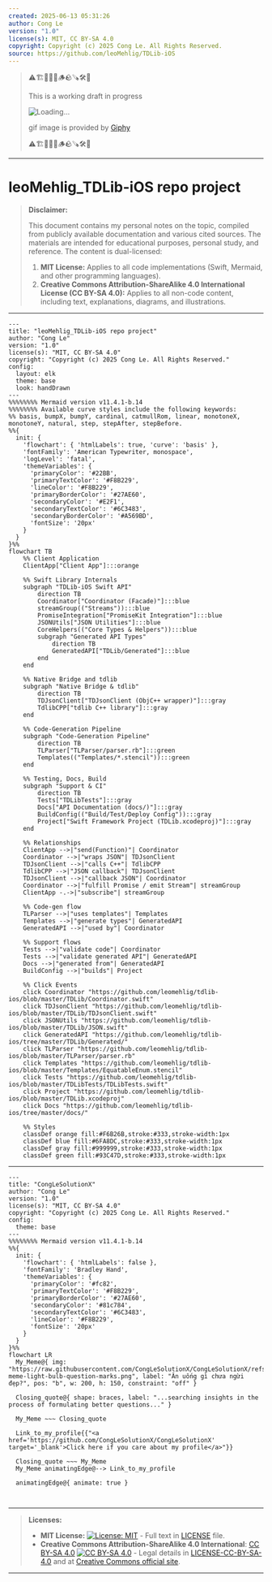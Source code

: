 ```yaml
---
created: 2025-06-13 05:31:26
author: Cong Le
version: "1.0"
license(s): MIT, CC BY-SA 4.0
copyright: Copyright (c) 2025 Cong Le. All Rights Reserved.
source: https://github.com/leoMehlig/TDLib-iOS
---
```



> ⚠️🏗️🚧🦺🧱🪵🪨🪚🛠️👷
> 
> This is a working draft in progress
> 
> ![Loading...](https://media3.giphy.com/media/v1.Y2lkPTc5MGI3NjExYzhqem5ubDk3ejJkdGN4MjdvM3RiOWtwcm10amx5MnZneGlscWlqYiZlcD12MV9pbnRlcm5hbF9naWZfYnlfaWQmY3Q9Zw/7ihdqCWmJnDr2/giphy.gif)
>
> gif image is provided by [Giphy](https://giphy.com)
> 
> ⚠️🏗️🚧🦺🧱🪵🪨🪚🛠️👷


----




# leoMehlig_TDLib-iOS repo project
> **Disclaimer:**
>
> This document contains my personal notes on the topic,
> compiled from publicly available documentation and various cited sources.
> The materials are intended for educational purposes, personal study, and reference.
> The content is dual-licensed:
> 1. **MIT License:** Applies to all code implementations (Swift, Mermaid, and other programming languages).
> 2. **Creative Commons Attribution-ShareAlike 4.0 International License (CC BY-SA 4.0):** Applies to all non-code content, including text, explanations, diagrams, and illustrations.
---


```mermaid
---
title: "leoMehlig_TDLib-iOS repo project"
author: "Cong Le"
version: "1.0"
license(s): "MIT, CC BY-SA 4.0"
copyright: "Copyright (c) 2025 Cong Le. All Rights Reserved."
config:
  layout: elk
  theme: base
  look: handDrawn
---
%%%%%%%% Mermaid version v11.4.1-b.14
%%%%%%%% Available curve styles include the following keywords:
%% basis, bumpX, bumpY, cardinal, catmullRom, linear, monotoneX, monotoneY, natural, step, stepAfter, stepBefore.
%%{
  init: {
    'flowchart': { 'htmlLabels': true, 'curve': 'basis' },
    'fontFamily': 'American Typewriter, monospace',
    'logLevel': 'fatal',
    'themeVariables': {
      'primaryColor': '#22BB',
      'primaryTextColor': '#F8B229',
      'lineColor': '#F8B229',
      'primaryBorderColor': '#27AE60',
      'secondaryColor': '#E2F1',
      'secondaryTextColor': '#6C3483',
      'secondaryBorderColor': '#A569BD',
      'fontSize': '20px'
    }
  }
}%%
flowchart TB
    %% Client Application
    ClientApp["Client App"]:::orange

    %% Swift Library Internals
    subgraph "TDLib-iOS Swift API"
        direction TB
        Coordinator["Coordinator (Facade)"]:::blue
        streamGroup(("Streams")):::blue
        PromiseIntegration["PromiseKit Integration"]:::blue
        JSONUtils["JSON Utilities"]:::blue
        CoreHelpers(("Core Types & Helpers")):::blue
        subgraph "Generated API Types"
            direction TB
            GeneratedAPI["TDLib/Generated"]:::blue
        end
    end

    %% Native Bridge and tdlib
    subgraph "Native Bridge & tdlib"
        direction TB
        TDJsonClient["TDJsonClient (ObjC++ wrapper)"]:::gray
        TdlibCPP["tdlib C++ library"]:::gray
    end

    %% Code-Generation Pipeline
    subgraph "Code-Generation Pipeline"
        direction TB
        TLParser["TLParser/parser.rb"]:::green
        Templates(("Templates/*.stencil")):::green
    end

    %% Testing, Docs, Build
    subgraph "Support & CI"
        direction TB
        Tests["TDLibTests"]:::gray
        Docs["API Documentation (docs/)"]:::gray
        BuildConfig(("Build/Test/Deploy Config")):::gray
        Project["Swift Framework Project (TDLib.xcodeproj)"]:::gray
    end

    %% Relationships
    ClientApp -->|"send(Function)"| Coordinator
    Coordinator -->|"wraps JSON"| TDJsonClient
    TDJsonClient -->|"calls C++"| TdlibCPP
    TdlibCPP -->|"JSON callback"| TDJsonClient
    TDJsonClient -->|"callback JSON"| Coordinator
    Coordinator -->|"fulfill Promise / emit Stream"| streamGroup
    ClientApp -.->|"subscribe"| streamGroup

    %% Code-gen flow
    TLParser -->|"uses templates"| Templates
    Templates -->|"generate types"| GeneratedAPI
    GeneratedAPI -->|"used by"| Coordinator

    %% Support flows
    Tests -->|"validate code"| Coordinator
    Tests -->|"validate generated API"| GeneratedAPI
    Docs -->|"generated from"| GeneratedAPI
    BuildConfig -->|"builds"| Project

    %% Click Events
    click Coordinator "https://github.com/leomehlig/tdlib-ios/blob/master/TDLib/Coordinator.swift"
    click TDJsonClient "https://github.com/leomehlig/tdlib-ios/blob/master/TDLib/TDJsonClient.swift"
    click JSONUtils "https://github.com/leomehlig/tdlib-ios/blob/master/TDLib/JSON.swift"
    click GeneratedAPI "https://github.com/leomehlig/tdlib-ios/tree/master/TDLib/Generated/"
    click TLParser "https://github.com/leomehlig/tdlib-ios/blob/master/TLParser/parser.rb"
    click Templates "https://github.com/leomehlig/tdlib-ios/blob/master/Templates/EquatableEnum.stencil"
    click Tests "https://github.com/leomehlig/tdlib-ios/blob/master/TDLibTests/TDLibTests.swift"
    click Project "https://github.com/leomehlig/tdlib-ios/blob/master/TDLib.xcodeproj"
    click Docs "https://github.com/leomehlig/tdlib-ios/tree/master/docs/"

    %% Styles
    classDef orange fill:#F6B26B,stroke:#333,stroke-width:1px
    classDef blue fill:#6FA8DC,stroke:#333,stroke-width:1px
    classDef gray fill:#999999,stroke:#333,stroke-width:1px
    classDef green fill:#93C47D,stroke:#333,stroke-width:1px
```

-----


<!-- 
```mermaid
%% Current Mermaid version
info
```  -->


```mermaid
---
title: "CongLeSolutionX"
author: "Cong Le"
version: "1.0"
license(s): "MIT, CC BY-SA 4.0"
copyright: "Copyright (c) 2025 Cong Le. All Rights Reserved."
config:
  theme: base
---
%%%%%%%% Mermaid version v11.4.1-b.14
%%{
  init: {
    'flowchart': { 'htmlLabels': false },
    'fontFamily': 'Bradley Hand',
    'themeVariables': {
      'primaryColor': '#fc82',
      'primaryTextColor': '#F8B229',
      'primaryBorderColor': '#27AE60',
      'secondaryColor': '#81c784',
      'secondaryTextColor': '#6C3483',
      'lineColor': '#F8B229',
      'fontSize': '20px'
    }
  }
}%%
flowchart LR
  My_Meme@{ img: "https://raw.githubusercontent.com/CongLeSolutionX/CongLeSolutionX/refs/heads/main/assets/images/My-meme-light-bulb-question-marks.png", label: "Ăn uống gì chưa ngừi đẹp?", pos: "b", w: 200, h: 150, constraint: "off" }

  Closing_quote@{ shape: braces, label: "...searching insights in the process of formulating better questions..." }
    
  My_Meme ~~~ Closing_quote
    
  Link_to_my_profile{{"<a href='https://github.com/CongLeSolutionX/CongLeSolutionX' target='_blank'>Click here if you care about my profile</a>"}}

  Closing_quote ~~~ My_Meme
  My_Meme animatingEdge@--> Link_to_my_profile
  
  animatingEdge@{ animate: true }



```

---
>**Licenses:**
>
>- **MIT License:**  [![License: MIT](https://img.shields.io/badge/License-MIT-yellow.svg)](LICENSE) - Full text in [LICENSE](LICENSE) file.
>- **Creative Commons Attribution-ShareAlike 4.0 International**: [CC BY-SA 4.0](https://creativecommons.org/licenses/by-sa/4.0/) [![CC BY-SA 4.0](https://licensebuttons.net/l/by-sa/4.0/88x31.png)](https://creativecommons.org/licenses/by-sa/4.0/) - Legal details in [LICENSE-CC-BY-SA-4.0](THE_PAST/LICENSE-CC-BY-SA-4.0) and at [Creative Commons official site](https://creativecommons.org/licenses/by-sa/4.0/).
>
---
